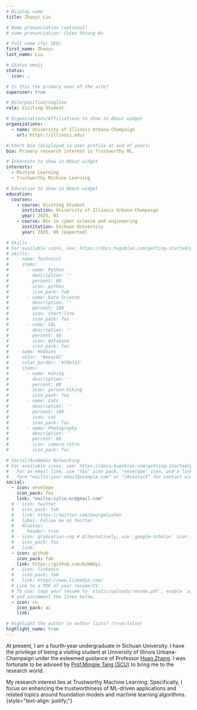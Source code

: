 ```yaml
---
# Display name
title: Zhaoyi Liu

# Name pronunciation (optional)
# name_pronunciation: Chien Shiung Wu

# Full name (for SEO)
first_name: Zhaoyi
last_name: Liu

# Status emoji
status:
  icon: ☕️

# Is this the primary user of the site?
superuser: true

# Role/position/tagline
role: Visiting Student

# Organizations/Affiliations to show in About widget
organizations:
  - name: University of Illinois Urbana-Champaign
    url: https://illinois.edu/

# Short bio (displayed in user profile at end of posts)
bio: Primary research interest is Trustworthy ML.

# Interests to show in About widget
interests:
  - Michine Learning
  - Trustworthy Michine Learning

# Education to show in About widget
education:
  courses:
    - course: Visiting Student
      institution: University of Illinois Urbana-Champaign
      year: 2025, 01
    - course: BSc in cyber science and engineering
      institution: Sichuan University
      year: 2025, 06 (expected)

# Skills
# For available icons, see: https://docs.hugoblox.com/getting-started/page-builder/#icons
# skills:
#   - name: Technical
#     items:
#       - name: Python
#         description: ''
#         percent: 80
#         icon: python
#         icon_pack: fab
#       - name: Data Science
#         description: ''
#         percent: 100
#         icon: chart-line
#         icon_pack: fas
#       - name: SQL
#         description: ''
#         percent: 40
#         icon: database
#         icon_pack: fas
#   - name: Hobbies
#     color: '#eeac02'
#     color_border: '#f0bf23'
#     items:
#       - name: Hiking
#         description: ''
#         percent: 60
#         icon: person-hiking
#         icon_pack: fas
#       - name: Cats
#         description: ''
#         percent: 100
#         icon: cat
#         icon_pack: fas
#       - name: Photography
#         description: ''
#         percent: 80
#         icon: camera-retro
#         icon_pack: fas

# Social/Academic Networking
# For available icons, see: https://docs.hugoblox.com/getting-started/page-builder/#icons
#   For an email link, use "fas" icon pack, "envelope" icon, and a link in the
#   form "mailto:your-email@example.com" or "/#contact" for contact widget.
social:
  - icon: envelope
    icon_pack: fas
    link: "mailto:zyliu.er@gmail.com"
  # - icon: twitter
  #   icon_pack: fab
  #   link: https://twitter.com/GeorgeCushen
  #   label: Follow me on Twitter
  #   display:
  #     header: true
  # - icon: graduation-cap # Alternatively, use `google-scholar` icon from `ai` icon pack
  #   icon_pack: fas
  #   link: 
  - icon: github
    icon_pack: fab
    link: https://github.com/6zHAOyi
  # - icon: linkedin
  #   icon_pack: fab
  #   link: https://www.linkedin.com/
  # Link to a PDF of your resume/CV.
  # To use: copy your resume to `static/uploads/resume.pdf`, enable `ai` icons in `params.yaml`,
  # and uncomment the lines below.
  - icon: cv
    icon_pack: ai
    link: 

# Highlight the author in author lists? (true/false)
highlight_name: true
---
```

At present, I am a fourth-year undergraduate in Sichuan University. I have the privilege of being a visiting student at University of Illinois Urbana-Champaign under the esteemed guidance of Professor [Huan Zhang](https://huan-zhang.com/). I was fortunate to be advised by [Prof.Mingjie Tang (SCU)](https://merlintang.github.io/) to bring me to the research world.

My research interest lies at Trustworthy Machine Learning. Specifically, I focus on enhancing the trustworthiness of ML-driven applications and related topics around foundation models and machine learning algorithms.
{style="text-align: justify;"}


